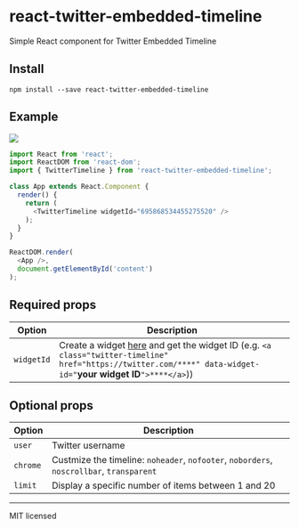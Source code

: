 # react-twitter-embedded-timeline

Simple React component for Twitter Embedded Timeline

## Install

```
npm install --save react-twitter-embedded-timeline
```

## Example

![](http://i.imgur.com/jwu7yuK.png)

```javascript
import React from 'react';
import ReactDOM from 'react-dom';
import { TwitterTimeline } from 'react-twitter-embedded-timeline';

class App extends React.Component {
  render() {
    return (
      <TwitterTimeline widgetId="695868534455275520" />
    );
  }
}

ReactDOM.render(
  <App />,
  document.getElementById('content')
);
```

## Required props
Option|Description
---|---
`widgetId`| Create a widget [here](https://dev.twitter.com/web/embedded-timelines) and get the widget ID (e.g.  `<a class="twitter-timeline" href="https://twitter.com/****" data-widget-id="`**your widget ID**`">****</a>`))

## Optional props
Option|Description
---|---
`user`| Twitter username
`chrome`| Custmize the timeline: `noheader`, `nofooter`, `noborders`, `noscrollbar`, `transparent`
`limit`| Display a specific number of items between 1 and 20


---
MIT licensed
